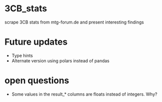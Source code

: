 # 3CB_stats
scrape 3CB stats from mtg-forum.de and present interesting findings

# Future updates
* Type hints
* Alternate version using polars instead of pandas

# open questions
* Some values in the result_* columns are floats instead of integers. Why?
